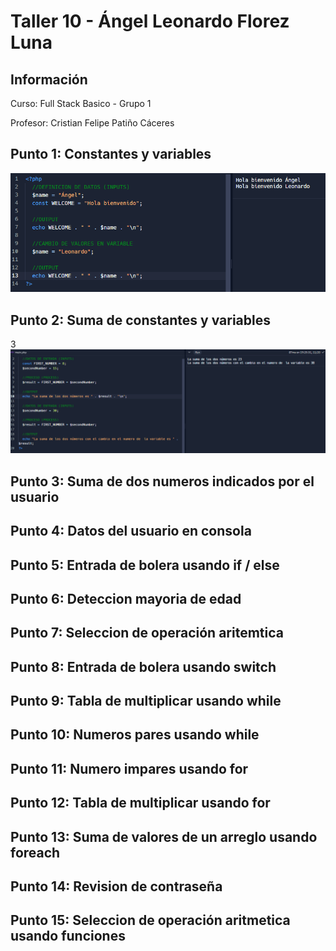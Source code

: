 <h1>Taller 10 - Ángel Leonardo Florez Luna</h1>

<h2>Información</h2>
<p>Curso: Full Stack Basico - Grupo 1</p>
<p>Profesor: Cristian Felipe Patiño Cáceres</p>

<h2>Punto 1: Constantes y variables</h2>

<img src="./public/images/punto-1.png" alt="punto-1">

<h2>Punto 2: Suma de constantes y variables</h2>3

<img src="./public/images/punto-2.png" alt="punto-2">

<h2>Punto 3: Suma de dos numeros indicados por el usuario</h2>

<h2>Punto 4: Datos del usuario en consola</h2>

<h2>Punto 5: Entrada de bolera usando if / else</h2>

<h2>Punto 6: Deteccion mayoria de edad</h2>

<h2>Punto 7: Seleccion de operación aritemtica</h2>

<h2>Punto 8: Entrada de bolera usando switch</h2>

<h2>Punto 9: Tabla de multiplicar usando while</h2>

<h2>Punto 10: Numeros pares usando while</h2>

<h2>Punto 11: Numero impares usando for</h2>

<h2>Punto 12: Tabla de multiplicar usando for</h2>

<h2>Punto 13: Suma de valores de un arreglo usando foreach</h2>

<h2>Punto 14: Revision de contraseña</h2>

<h2>Punto 15: Seleccion de operación aritmetica usando funciones</h2>
